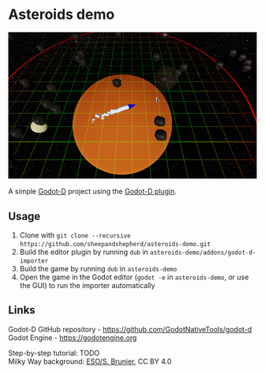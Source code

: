 Asteroids demo
==============
![Screenshot](/screenshot.png)

A simple [Godot-D](https://github.com/GodotNativeTools/godot-d) project using the [Godot-D plugin](https://github.com/sheepandshepherd/godot-d-importer).

Usage
-----
1. Clone with `git clone --recursive https://github.com/sheepandshepherd/asteroids-demo.git`
2. Build the editor plugin by running `dub` in `asteroids-demo/addons/godot-d-importer`
3. Build the game by running `dub` in `asteroids-demo`
4. Open the game in the Godot editor (`godot -e` in `asteroids-demo`, or use the GUI) to run the importer automatically

Links
-----
Godot-D GitHub repository - <https://github.com/GodotNativeTools/godot-d>  
Godot Engine - <https://godotengine.org>  

Step-by-step tutorial: TODO  
Milky Way background: [ESO/S. Brunier](https://www.eso.org/public/images/eso0932a/), CC BY 4.0  

